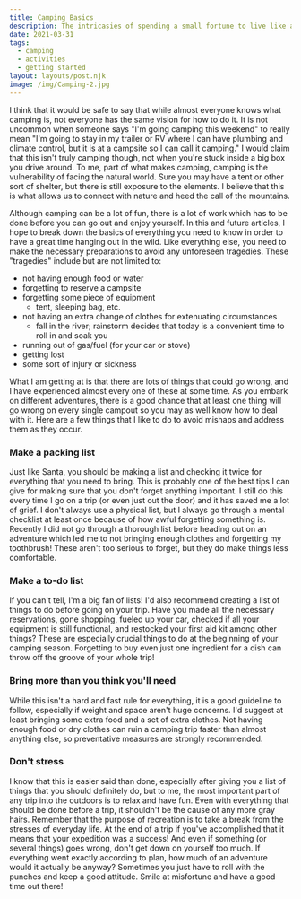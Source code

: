 ```yaml
---
title: Camping Basics
description: The intricasies of spending a small fortune to live like a homeless person.Surprisingly, it's not very hard. You just have to watch out for a few common mistakes.
date: 2021-03-31
tags:
  - camping
  - activities
  - getting started
layout: layouts/post.njk
image: /img/Camping-2.jpg
---
```


I think that it would be safe to say that while almost everyone knows what camping is, not everyone has the same vision for how to do it. It is not uncommon when someone says "I'm going camping this weekend" to really mean "I'm going to stay in my trailer or RV where I can have plumbing and climate control, but it is at a campsite so I can call it camping." I would claim that this isn't truly camping though, not when you're stuck inside a big box you drive around.
To me, part of what makes camping, camping is the vulnerability of facing the natural world. Sure you may have a tent or other sort of shelter, but there is still exposure to the elements. I believe that this is what allows us to connect with nature and heed the call of the mountains.

Although camping can be a lot of fun, there is a lot of work which has to be done before you can go out and enjoy yourself. In this and future articles, I hope to break down the basics of everything you need to know in order to have a great time hanging out in the wild. Like everything else, you need to make the necessary preparations to avoid any unforeseen tragedies. These "tragedies" include but are not limited to:

- not having enough food or water
- forgetting to reserve a campsite
- forgetting some piece of equipment
  - tent, sleeping bag, etc.
- not having an extra change of clothes for extenuating circumstances
  - fall in the river; rainstorm decides that today is a convenient time to roll in and soak you
- running out of gas/fuel (for your car or stove)
- getting lost
- some sort of injury or sickness

What I am getting at is that there are lots of things that could go wrong, and I have experienced almost every one of these at some time. As you embark on different adventures, there is a good chance that at least one thing will go wrong on every single campout so you may as well know how to deal with it. Here are a few things that I like to do to avoid mishaps and address them as they occur.

### Make a packing list

Just like Santa, you should be making a list and checking it twice for everything that you need to bring. This is probably one of the best tips I can give for making sure that you don't forget anything important. I still do this every time I go on a trip (or even just out the door) and it has saved me a lot of grief. I don't always use a physical list, but I always go through a mental checklist at least once because of how awful forgetting something is. Recently I did not go through a thorough list before heading out on an adventure which led me to not bringing enough clothes and forgetting my toothbrush! These aren't too serious to forget, but they do make things less comfortable.

### Make a to-do list

If you can't tell, I'm a big fan of lists! I'd also recommend creating a list of things to do before going on your trip. Have you made all the necessary reservations, gone shopping, fueled up your car, checked if all your equipment is still functional, and restocked your first aid kit among other things? These are especially crucial things to do at the beginning of your camping season. Forgetting to buy even just one ingredient for a dish can throw off the groove of your whole trip!

### Bring more than you think you'll need

While this isn't a hard and fast rule for everything, it is a good guideline to follow, especially if weight and space aren't huge concerns. I'd suggest at least bringing some extra food and a set of extra clothes. Not having enough food or dry clothes can ruin a camping trip faster than almost anything else, so preventative measures are strongly recommended.

### Don't stress

I know that this is easier said than done, especially after giving you a list of things that you should definitely do, but to me, the most important part of any trip into the outdoors is to relax and have fun. Even with everything that should be done before a trip, it shouldn't be the cause of any more gray hairs. Remember that the purpose of recreation is to take a break from the stresses of everyday life. At the end of a trip if you've accomplished that it means that your expedition was a success! And even if something (or several things) goes wrong, don't get down on yourself too much. If everything went exactly according to plan, how much of an adventure would it actually be anyway? Sometimes you just have to roll with the punches and keep a good attitude. Smile at misfortune and have a good time out there!
